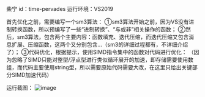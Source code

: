 柴宁  id：time-pervades
运行环境：VS2019

首先优化之前，需要编写一个sm3算法：
  ①sm3算法开始之前，因为VS没有进制转换函数，所以预编写了一些“进制转换”、“与或非”相关操作的函数；
  ②然后，sm3算法，包含两个主要内容：函数填充、迭代压缩，而迭代压缩又包含消息扩展、压缩函数，这两个又分别包含...（sm3的详细过程都有，不详细介绍了）；
  ③代码优化，根据提示，使用SIMD指令集中的函数对代码进行优化：
（因为忽略了SIMD只能对整型/浮点型进行类似循环展开的加速，即存储需要使用数组，而代码主要使用string型，所以需要原始代码需要大改，在这里只给出关键部分SIMD加速代码）

运行截图：
![image](https://user-images.githubusercontent.com/105587393/182006640-e29a004e-b0a7-4b57-90a0-b4ac7a00edbd.png)
